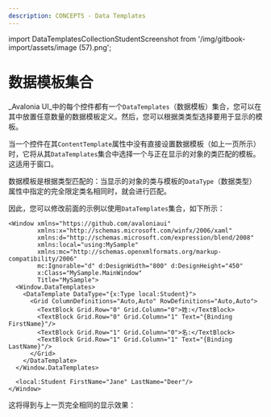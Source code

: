 ```yaml
---
description: CONCEPTS - Data Templates
---
```


import DataTemplatesCollectionStudentScreenshot from '/img/gitbook-import/assets/image (57).png';

# 数据模板集合

_Avalonia UI_中的每个控件都有一个`DataTemplates`（数据模板）集合，您可以在其中放置任意数量的数据模板定义。然后，您可以根据类类型选择要用于显示的模板。 

当一个控件在其`ContentTemplate`属性中没有直接设置数据模板（如上一页所示）时，它将从其`DataTemplates`集合中选择一个与正在显示的对象的类匹配的模板。这适用于窗口。

数据模板是根据类型匹配的：当显示的对象的类与模板的`DataType`（数据类型）属性中指定的完全限定类名相同时，就会进行匹配。

因此，您可以修改前面的示例以使用`DataTemplates`集合，如下所示：

```markup
<Window xmlns="https://github.com/avaloniaui"
        xmlns:x="http://schemas.microsoft.com/winfx/2006/xaml"
        xmlns:d="http://schemas.microsoft.com/expression/blend/2008"
        xmlns:local="using:MySample"
        xmlns:mc="http://schemas.openxmlformats.org/markup-compatibility/2006"
        mc:Ignorable="d" d:DesignWidth="800" d:DesignHeight="450"
        x:Class="MySample.MainWindow"
        Title="MySample">
  <Window.DataTemplates>
    <DataTemplate DataType="{x:Type local:Student}">
      <Grid ColumnDefinitions="Auto,Auto" RowDefinitions="Auto,Auto">
        <TextBlock Grid.Row="0" Grid.Column="0">姓:</TextBlock>
        <TextBlock Grid.Row="0" Grid.Column="1" Text="{Binding FirstName}"/>
        <TextBlock Grid.Row="1" Grid.Column="0">名:</TextBlock>
        <TextBlock Grid.Row="1" Grid.Column="1" Text="{Binding LastName}"/>
      </Grid>
    </DataTemplate>
  </Window.DataTemplates>
  
  <local:Student FirstName="Jane" LastName="Deer"/>
</Window>
```

这将得到与上一页完全相同的显示效果：

<img src={DataTemplatesCollectionStudentScreenshot} alt=""/>


